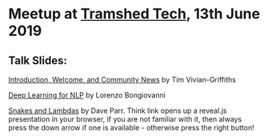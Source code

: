 # Meetup at [Tramshed Tech](http://www.tramshedtech.co.uk/index), 13th June 2019

## Talk Slides:

[Introduction, Welcome, and Community News](https://github.com/pydatacardiff/meetups/blob/master/meetup_13_06_19/Meetup%2013-6-19.pdf) by Tim Vivian-Griffiths

[Deep Learning for NLP](https://github.com/pydatacardiff/meetups/blob/master/meetup_13_06_19/Deep%20Learning%20for%20NLP%20slides.pdf) by Lorenzo Bongiovanni

[Snakes and Lambdas](https://cdn.statically.io/gh/pydatacardiff/meetups/165245c2/meetup_13_06_19/Snakes%20and%20Lambdas/index.html) by Dave Parr. Think link opens up a reveal.js presentation in your browser, if you are not familiar with it, then always press the down arrow if one is available - otherwise press the right button!

